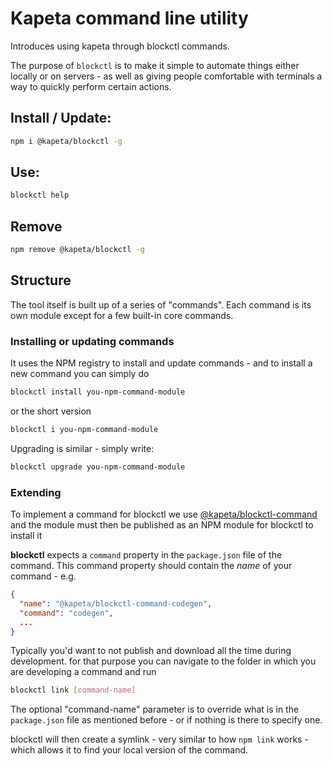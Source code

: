 # Kapeta command line utility

Introduces using kapeta through blockctl commands. 

The purpose of ```blockctl``` is to make it simple to automate things 
either locally or on servers - 
as well as giving people comfortable with terminals a way to quickly perform
certain actions.

## Install / Update:
```bash
npm i @kapeta/blockctl -g
``` 

## Use:
```bash
blockctl help
``` 

## Remove
```bash
npm remove @kapeta/blockctl -g
``` 

## Structure
The tool itself is built up of a series of "commands". Each command is
its own module except for a few built-in core commands. 

### Installing or updating commands
It uses the NPM registry to install and update commands - and to install a new command
you can simply do 
```bash
blockctl install you-npm-command-module
```
or the short version
```bash
blockctl i you-npm-command-module
```

Upgrading is similar - simply write:
```bash
blockctl upgrade you-npm-command-module
```

### Extending
To implement a command for blockctl we use
[@kapeta/blockctl-command](https://github.com/blockwarecom/blockctl-command)
and the module must then be published as an NPM module for blockctl to install it

**blockctl** expects a ```command``` property in the ```package.json``` file
of the command. This command property should contain the *name* of your command -
e.g.
```json
{
  "name": "@kapeta/blockctl-command-codegen",
  "command": "codegen",
  ...
} 
```

Typically you'd want to not publish and download all the time during development. 
for that purpose you can navigate to the folder in which you are developing a command 
and run 
```bash
blockctl link [command-name]
```
The optional "command-name" parameter is to override what is in the 
```package.json``` file as mentioned before - or if nothing is there to 
specify one.

blockctl will then create a symlink - very similar to 
how ```npm link``` works - which allows it to find your local version of
the command.

